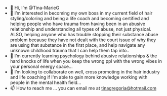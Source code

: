 - 👋 Hi, I’m @Tina-MarieG 
- 👀 I’m interested in becoming my own boss in my current field of hair styling/coloring and being a life coach and becoming certified and helping people who have trauma from having been in an abusive relationship and understanding all types of abuse, not just physical. ALSO, helping anyone who has trouble stopping their substance abuse problem because they have not dealt with the court issue of why they are using that substance in the first place, and help navigate any unknown childhood trauma that I can help them tap into..
- 🌱 I’m currently learning psychology behind abusive relationships & the hard knocks of life when you keep the wrong ppl with the wrong vibes in your personal energy space...
- 💞️ I’m looking to collaborate on well, cross promoting in the hair industry and life coaching if I'm able to gain more knowledge working with people in the mental health field...
- 📫 How to reach me ... you can email me at tinagregoria@hotmail.com

<!---
Tina-MarieG/Tina-MarieG is a ✨ special ✨ repository because its `README.md` (this file) appears on your GitHub profile.
You can click the Preview link to take a look at your changes.
--->

